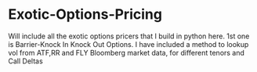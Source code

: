 # Exotic-Options-Pricing

Will include all the exotic options pricers that I build in python here. 1st one is Barrier-Knock In Knock Out Options. I have included a method to lookup vol from ATF,RR and FLY Bloomberg market data, for different tenors and Call Deltas

